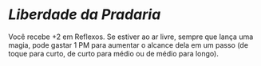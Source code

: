 # *Liberdade da Pradaria*

Você recebe +2 em Reflexos. Se estiver ao ar livre, sempre que lança uma magia, pode gastar 1 PM para aumentar o alcance dela em um passo (de toque para curto, de curto para médio ou de médio para longo).